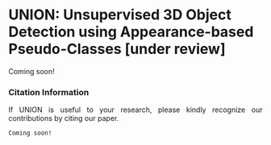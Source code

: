 # UNION: Unsupervised 3D Object Detection using Appearance-based Pseudo-Classes [under review]



Coming soon!



### Citation Information
<p align="justify">
If UNION is useful to your research, please kindly recognize our contributions by citing our paper.
</p>

```
Coming soon!
```
